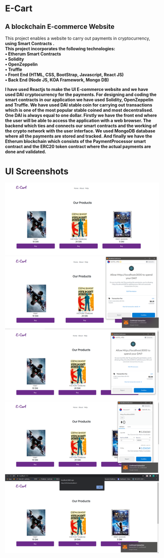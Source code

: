 # E-Cart

## A blockchain E-commerce Website

This project enables a website to carry out payments in cryptocurrency, <strong>using Smart Contracts<strong> . \
This project incorporates the following technologies: \
• Etherum Smart Contracts \
• Solidity \
• OpenZeppelin \
• Truffle \
• Front End (HTML, CSS, BootStrap, Javascript, React JS) \
• Back End (Node JS, KOA Framework, Mongo DB) 

I have used Reactjs to make the UI E-commerce website
and we have used DAI cryptocurrency for the payments.
For designing and coding the smart contracts in our application we have used
Solidity, OpenZeppelin and Truffle.
We have used DAI stable coin for carrying out transactions which is one of
the most popular stable coined and most decentralised.
One DAI is always equal to one dollar.
Firstly we have the front end where the user will be able to access the
application with a web browser.
The backend which ties and connects our smart contracts and the working of
the crypto network with the user interface.
We used MongoDB database where all the payments are stored and tracked.
And finally we have the Etherum blockchain which consists of the
PaymentProcessor smart contract and the ERC20 token contract where the
actual payments are done and validated.

# UI Screenshots
![pic-2](https://github.com/parthsharma1410/Blockchain-Ecommerce/blob/main/ui-screenshots/e-cart1.PNG?raw=true)
![pic-2](https://github.com/parthsharma1410/Blockchain-Ecommerce/blob/main/ui-screenshots/e-cart2.PNG?raw=true)
![pic-3](https://github.com/parthsharma1410/Blockchain-Ecommerce/blob/main/ui-screenshots/e-cart3.PNG?raw=true)
![pic-4](https://github.com/parthsharma1410/Blockchain-Ecommerce/blob/main/ui-screenshots/e-cart4.PNG?raw=true)
![pic-5](https://github.com/parthsharma1410/Blockchain-Ecommerce/blob/main/ui-screenshots/e-cart5.PNG?raw=true)
